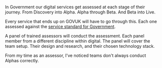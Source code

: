 In Government our digital services get assessed at each stage of their journey. From Discovery into Alpha. Alpha through Beta. And Beta into Live. 

Every service that ends up on GOVUK will have to go through this. Each one assessed against the [service standard for Government](https://www.gov.uk/service-manual/service-standard).

A panel of trained assessors will conduct the assessment. Each panel member from a different discipline within digital. The panel will cover the team setup. Their design and research, and their chosen technology stack.

From my time as an assessor, I've noticed teams don't always conduct Alphas correctly.